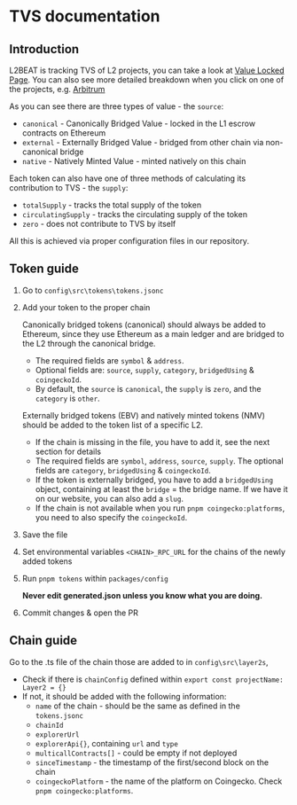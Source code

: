 # TVS documentation

## Introduction

L2BEAT is tracking TVS of L2 projects, you can take a look at [Value Locked Page](https://l2beat.com/scaling/tvs). You can also see more detailed breakdown when you click on one of the projects, e.g. [Arbitrum](https://l2beat.com/scaling/projects/arbitrum/tvs-breakdown)

As you can see there are three types of value - the `source`:

- `canonical` - Canonically Bridged Value - locked in the L1 escrow contracts on Ethereum
- `external` - Externally Bridged Value - bridged from other chain via non-canonical bridge
- `native` - Natively Minted Value - minted natively on this chain

Each token can also have one of three methods of calculating its contribution to TVS - the `supply`:

- `totalSupply` - tracks the total supply of the token
- `circulatingSupply` - tracks the circulating supply of the token
- `zero` - does not contribute to TVS by itself

All this is achieved via proper configuration files in our repository.

## Token guide

1. Go to `config\src\tokens\tokens.jsonc`
2. Add your token to the proper chain

   Canonically bridged tokens (canonical) should always be added to Ethereum, since they use Ethereum as a main ledger and are bridged to the L2 through the canonical bridge.

   - The required fields are `symbol` & `address`.
   - Optional fields are: `source`, `supply`, `category`, `bridgedUsing` & `coingeckoId`.
   - By default, the `source` is `canonical`, the `supply` is `zero`, and the `category` is `other`.

   Externally bridged tokens (EBV) and natively minted tokens (NMV) should be added to the token list of a specific L2.

   - If the chain is missing in the file, you have to add it, see the next section for details
   - The required fields are `symbol`, `address`, `source`, `supply`. The optional fields are `category`, `bridgedUsing` & `coingeckoId`.
   - If the token is externally bridged, you have to add a `bridgedUsing` object, containing at least the `bridge` = the bridge name. If we have it on our website, you can also add a `slug`.
   - If the chain is not available when you run `pnpm coingecko:platforms`, you need to also specify the `coingeckoId`.

3. Save the file
4. Set environmental variables `<CHAIN>_RPC_URL` for the chains of the newly added tokens
5. Run `pnpm tokens` within `packages/config`

   **Never edit generated.json unless you know what you are doing.**

6. Commit changes & open the PR

## Chain guide

Go to the .ts file of the chain those are added to in `config\src\layer2s`,

- Check if there is `chainConfig` defined within `export const projectName: Layer2 = {}`
- If not, it should be added with the following information:
  - `name` of the chain - should be the same as defined in the `tokens.jsonc`
  - `chainId`
  - `explorerUrl`
  - `explorerApi{}`, containing `url` and `type`
  - `multicallContracts[]` - could be empty if not deployed
  - `sinceTimestamp` - the timestamp of the first/second block on the chain
  - `coingeckoPlatform` - the name of the platform on Coingecko. Check `pnpm coingecko:platforms`.
